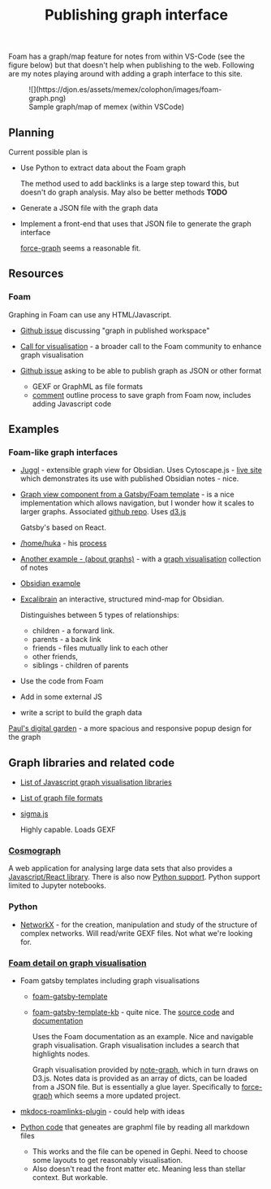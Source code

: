 ﻿---
tags:
- colophon
- about
title: Publishing graph interface
type: note
---
Foam has a graph/map feature for notes from within VS-Code (see the figure below) but that doesn't help when publishing to the web. Following are my notes playing around with adding a graph interface to this site.

<figure markdown>
![](https://djon.es/assets/memex/colophon/images/foam-graph.png)
<figcaption>Sample graph/map of memex (within VSCode)</figcaption>
</figure>

## Planning

Current possible plan is

- Use Python to extract data about the Foam graph

  The method used to add backlinks is a large step toward this, but doesn't do graph analysis. May also be better methods **TODO**

- Generate a JSON file with the graph data

- Implement a front-end that uses that JSON file to generate the graph interface

  [force-graph](https://github.com/vasturiano/force-graph) seems a reasonable fit.

## Resources

### Foam

Graphing in Foam can use any HTML/Javascript.

- [Github issue](https://github.com/foambubble/foam/issues/58) discussing "graph in published workspace"
- [Call for visualisation](https://github.com/foambubble/call-for-visualization) - a broader call to the Foam community to enhance graph visualisation
- [Github issue](https://github.com/foambubble/foam/issues/654) asking to be able to publish graph as JSON or other format

    - GEXF or GraphML as file formats
    - [comment](https://github.com/foambubble/foam/issues/654#issuecomment-1255619795) outline process to save graph from Foam now, includes adding Javascript code

## Examples

### Foam-like graph interfaces

- [Juggl](https://github.com/HEmile/juggl) - extensible graph view for Obsidian. Uses Cytoscape.js - [live site](https://juggl.io) which demonstrates its use with published Obsidian notes - nice.

- [Graph view component from a Gatsby/Foam template](https://github.com/theowenyoung/gatsby-theme-primer-wiki/blob/main/theme/src/components/graph-view.js) - is a nice implementation which allows navigation, but I wonder how it scales to larger graphs. Associated [github repo](https://github.com/mathieudutour/gatsby-digital-garden/tree/master). Uses [d3.js](https://github.com/mathieudutour/gatsby-digital-garden/blob/master/packages/gatsby-theme-garden/src/components/graph-visualisation.js)

  Gatsby's based on React.

- [/home/huka](https://hukacode.github.io/graph/) - his [process](https://discord.com/channels/729975036148056075/735778843151040512/850931487187402793)

- [Another example - (about graphs)](https://graph.stereobooster.com) - with a [graph visualisation](https://graph.stereobooster.com/notes/Visualisation) collection of notes

- [Obsidian example](https://notes.nicolevanderhoeven.com/obsidian-playbook/Using+Obsidian/01+First+steps+with+Obsidian/Obsidian)

- [Excalibrain](https://github.com/zsviczian/excalibrain) an interactive, structured mind-map for Obsidian.

  Distinguishes between 5 types of relationships: 
  
  - children - a forward link.
  - parents  - a back link
  - friends - files mutually link to each other
  - other friends, 
  - siblings - children of parents

- Use the code from Foam
- Add in some external JS
- write a script to build the graph data

[Paul's digital garden](https://garden.paulderaaij.nl/) - a more spacious and responsive popup design for the graph

## Graph libraries and related code

- [List of Javascript graph visualisation libraries](https://elise-deux.medium.com/the-list-of-graph-visualization-libraries-7a7b89aab6a6)
- [List of graph file formats](https://graph.stereobooster.com/notes/File-formats)
- [sigma.js](https://www.sigmajs.org)

  Highly capable. Loads GEXF

### [Cosmograph](https://cosmograph.app/#library)

A web application for analysing large data sets that also provides a [Javascript/React library](https://cosmograph.app/docs/cosmograph/Cosmograph%20JavaScript/Get%20Started). There is also now [Python support](https://cosmograph.app/docs/cosmograph/Cosmograph%20Python/get-started-widget/). Python support limited to Jupyter notebooks.

### Python

- [NetworkX](https://networkx.org/documentation/stable/index.html) - for the creation, manipulation and study of the structure of complex networks. Will read/write GEXF files. Not what we're looking for.

### [Foam detail on graph visualisation](https://foambubble.github.io/foam/user/features/graph-visualization.html)

- Foam gatsby templates including graph visualisations
  - [foam-gatsby-template](https://github.com/mathieudutour/foam-gatsby-template)
  - [foam-gatsby-template-kb](https://github.com/hikerpig/foam-template-gatsby-kb) - quite nice. The [source code](https://github.com/hikerpig/gatsby-project-kb/tree/master) and [documentation](https://gatsby-project-kb.vercel.app)

       Uses the Foam documentation as an example. Nice and navigable graph visualisation. Graph visualisation includes a search that highlights nodes.

       Graph visualisation provided by [note-graph](https://github.com/hikerpig/note-graph), which in turn draws on D3.js. Notes data is provided as an array of dicts, can be loaded from a JSON file. But is essentially a glue layer. Specifically to [force-graph](https://github.com/vasturiano/force-graph) which seems a more updated project.

- [mkdocs-roamlinks-plugin](https://github.com/Jackiexiao/mkdocs-roamlinks-plugin) - could help with ideas

- [Python code](https://github.com/foambubble/foam/issues/1351#issuecomment-2206544442) that geneates are graphml file by reading all markdown files

    - This works and the file can be opened in Gephi. Need to choose some layouts to get reasonably visualisation.
    - Also doesn't read the front matter etc. Meaning less than stellar context. But workable.
